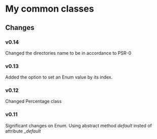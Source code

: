 My common classes
=================

Changes
-------

### v0.14 ###
Changed the directories name to be in accordance to PSR-0

### v0.13 ###
Added the option to set an Enum value by its index.

### v0.12 ###
Changed Percentage class

### v0.11 ###
Significant changes on Enum.
Using abstract method <i>default</i> insted of attribute <i>_default</i>
